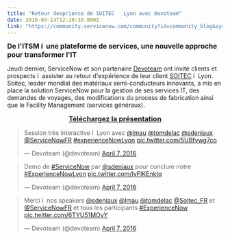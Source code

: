 ```yaml
---
title: "Retour dexprience de SOITEC   Lyon avec Devoteam"
date: 2016-04-14T12:20:39.000Z
link: "https://community.servicenow.com/community?id=community_blog&sys_id=231ea26ddbd0dbc01dcaf3231f96190f"
---
```

<p class="p1"><span style="font-size: 12pt;"><strong><span class="s1">De l'ITSM í  une plateforme de services, une nouvelle approche pour transformer l'IT</span></strong></span></p><p></p><p class="p1"><span class="s1">Jeudi dernier, ServiceNow et son partenaire <a title="w.devoteam.fr/" href="http://www.devoteam.fr/">Devoteam</a> ont invité clients et prospects í  assister au retour d'expérience de leur client <a title="w.soitec.com/fr/" href="http://www.soitec.com/fr/">SOITEC</a> í  Lyon. Soitec, leader mondial des matériaux semi-conducteurs innovants, a mis en place la solution ServiceNow pour la gestion de ses services IT, des demandes de voyages, des modifications du process de fabrication ainsi que le Facility Management (services généraux).</span></p><p class="p1"></p><p class="p1" style="text-align: center;"><span style="font-size: 12pt;"><strong><span class="s1"><a title="ages.connect.servicenow.com/Web/ServiceNowDotCom/{7db49a60-c28e-47d4-8916-e072ccf57a57}_ExperienceNow_SOITEC_7_avril_2016.compressed.pdf)" href="http://images.connect.servicenow.com/Web/ServiceNowDotCom/{7db49a60-c28e-47d4-8916-e072ccf57a57}_ExperienceNow_SOITEC_7_avril_2016.compressed.pdf)">Téléchargez la présentation</a></span></strong></span></p><p class="p1" style="text-align: center;"></p><blockquote class="twitter-tweet" data-lang="en"><p dir="ltr" lang="fr">Session très interactive í  Lyon avec <a title="witter.com/lmau" href="https://twitter.com/lmau">@lmau</a> <a title="witter.com/tomdelac" href="https://twitter.com/tomdelac">@tomdelac</a> <a title="witter.com/sdeniaux" href="https://twitter.com/sdeniaux">@sdeniaux</a> <a title="witter.com/ServiceNowFR" href="https://twitter.com/ServiceNowFR">@ServiceNowFR</a> <a title="witter.com/hashtag/experienceNowLyon?src=hash" href="https://twitter.com/hashtag/experienceNowLyon?src=hash">#experienceNowLyon</a> <a title=".co/5UBfvwg7co" href="https://t.co/5UBfvwg7co">pic.twitter.com/5UBfvwg7co</a></p>— Devoteam (@devoteam) <a title="witter.com/devoteam/status/717990065511727104" href="https://twitter.com/devoteam/status/717990065511727104">April 7, 2016</a></blockquote><blockquote class="twitter-tweet" data-lang="en"><p dir="ltr" lang="fr">Demo de <a title="witter.com/hashtag/ServiceNow?src=hash" href="https://twitter.com/hashtag/ServiceNow?src=hash">#ServiceNow</a> par <a title="witter.com/sdeniaux" href="https://twitter.com/sdeniaux">@sdeniaux</a> pour conclure notre <a title="witter.com/hashtag/ExperienceNowLyon?src=hash" href="https://twitter.com/hashtag/ExperienceNowLyon?src=hash">#ExperienceNowLyon</a> <a title=".co/IvFIKEnktq" href="https://t.co/IvFIKEnktq">pic.twitter.com/IvFIKEnktq</a></p>— Devoteam (@devoteam) <a title="witter.com/devoteam/status/718023298420899840" href="https://twitter.com/devoteam/status/718023298420899840">April 7, 2016</a></blockquote><blockquote class="twitter-tweet" data-lang="en"><p dir="ltr" lang="fr">Merci í  nos speakers <a title="witter.com/sdeniaux" href="https://twitter.com/sdeniaux">@sdeniaux</a> <a title="witter.com/lmau" href="https://twitter.com/lmau">@lmau</a> <a title="witter.com/tomdelac" href="https://twitter.com/tomdelac">@tomdelac</a> <a title="witter.com/Soitec_FR" href="https://twitter.com/Soitec_FR">@Soitec_FR</a> et <a title="witter.com/ServiceNowFR" href="https://twitter.com/ServiceNowFR">@ServiceNowFR</a> et tous les participants <a title="witter.com/hashtag/ExperienceNow?src=hash" href="https://twitter.com/hashtag/ExperienceNow?src=hash">#ExperienceNow</a> <a title=".co/6TYU51MOyY" href="https://t.co/6TYU51MOyY">pic.twitter.com/6TYU51MOyY</a></p>— Devoteam (@devoteam) <a title="witter.com/devoteam/status/718029956585009152" href="https://twitter.com/devoteam/status/718029956585009152">April 7, 2016</a></blockquote>